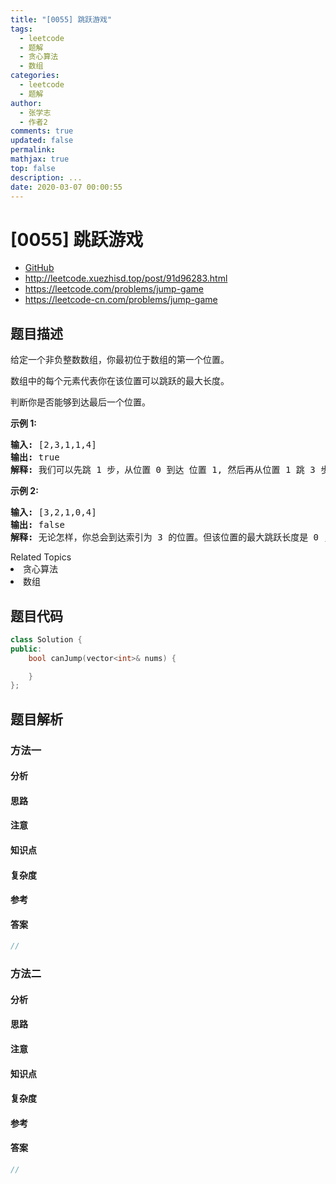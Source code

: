 ```yaml
---
title: "[0055] 跳跃游戏"
tags:
  - leetcode
  - 题解
  - 贪心算法
  - 数组
categories:
  - leetcode
  - 题解
author:
  - 张学志
  - 作者2
comments: true
updated: false
permalink:
mathjax: true
top: false
description: ...
date: 2020-03-07 00:00:55
---
```



# [0055] 跳跃游戏
* [GitHub](https://github.com/algoboy101/LeetCodeCrowdsource/tree/master/_posts/QA/%5B0055%5D%20%E8%B7%B3%E8%B7%83%E6%B8%B8%E6%88%8F.md)
* http://leetcode.xuezhisd.top/post/91d96283.html
* https://leetcode.com/problems/jump-game
* https://leetcode-cn.com/problems/jump-game


## 题目描述

<p>给定一个非负整数数组，你最初位于数组的第一个位置。</p>

<p>数组中的每个元素代表你在该位置可以跳跃的最大长度。</p>

<p>判断你是否能够到达最后一个位置。</p>

<p><strong>示例&nbsp;1:</strong></p>

<pre><strong>输入:</strong> [2,3,1,1,4]
<strong>输出:</strong> true
<strong>解释:</strong> 我们可以先跳 1 步，从位置 0 到达 位置 1, 然后再从位置 1 跳 3 步到达最后一个位置。
</pre>

<p><strong>示例&nbsp;2:</strong></p>

<pre><strong>输入:</strong> [3,2,1,0,4]
<strong>输出:</strong> false
<strong>解释:</strong> 无论怎样，你总会到达索引为 3 的位置。但该位置的最大跳跃长度是 0 ， 所以你永远不可能到达最后一个位置。
</pre>
<div><div>Related Topics</div><div><li>贪心算法</li><li>数组</li></div></div>


## 题目代码

```cpp
class Solution {
public:
    bool canJump(vector<int>& nums) {

    }
};
```


## 题目解析


### 方法一

#### 分析

#### 思路

#### 注意

#### 知识点

#### 复杂度

#### 参考

#### 答案

```cpp
//
```


### 方法二

#### 分析

#### 思路

#### 注意

#### 知识点

#### 复杂度

#### 参考

#### 答案

```cpp
//
```


